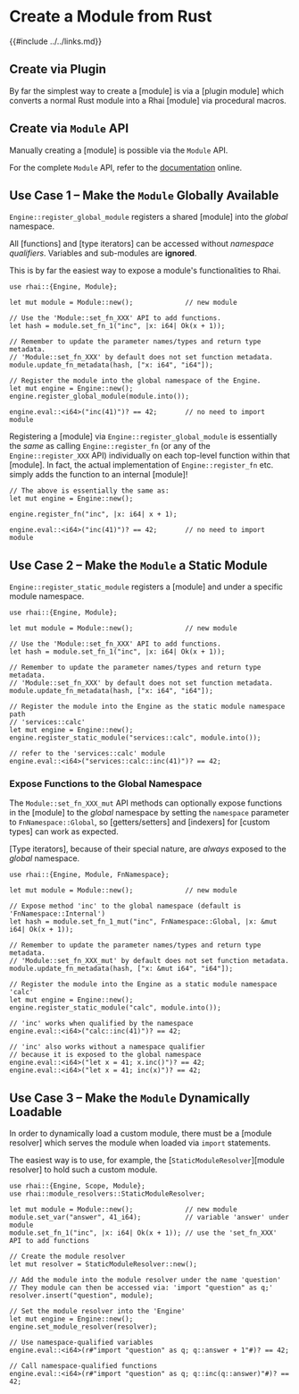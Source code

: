 Create a Module from Rust
========================

{{#include ../../links.md}}


Create via Plugin
-----------------

By far the simplest way to create a [module] is via a [plugin module]
which converts a normal Rust module into a Rhai [module] via procedural macros.


Create via `Module` API
-----------------------

Manually creating a [module] is possible via the `Module` API.

For the complete `Module` API, refer to the [documentation](https://docs.rs/rhai/{{version}}/rhai/struct.Module.html) online.


Use Case 1 &ndash; Make the `Module` Globally Available
------------------------------------------------------

`Engine::register_global_module` registers a shared [module] into the _global_ namespace.

All [functions] and [type iterators] can be accessed without _namespace qualifiers_.
Variables and sub-modules are **ignored**.

This is by far the easiest way to expose a module's functionalities to Rhai.

```rust,no_run
use rhai::{Engine, Module};

let mut module = Module::new();             // new module

// Use the 'Module::set_fn_XXX' API to add functions.
let hash = module.set_fn_1("inc", |x: i64| Ok(x + 1));

// Remember to update the parameter names/types and return type metadata.
// 'Module::set_fn_XXX' by default does not set function metadata.
module.update_fn_metadata(hash, ["x: i64", "i64"]);

// Register the module into the global namespace of the Engine.
let mut engine = Engine::new();
engine.register_global_module(module.into());

engine.eval::<i64>("inc(41)")? == 42;       // no need to import module
```

Registering a [module] via `Engine::register_global_module` is essentially the _same_
as calling `Engine::register_fn` (or any of the `Engine::register_XXX` API) individually
on each top-level function within that [module].  In fact, the actual implementation of
`Engine::register_fn` etc. simply adds the function to an internal [module]!

```rust,no_run
// The above is essentially the same as:
let mut engine = Engine::new();

engine.register_fn("inc", |x: i64| x + 1);

engine.eval::<i64>("inc(41)")? == 42;       // no need to import module
```

Use Case 2 &ndash; Make the `Module` a Static Module
---------------------------------------------------

`Engine::register_static_module` registers a [module] and under a specific module namespace.

```rust,no_run
use rhai::{Engine, Module};

let mut module = Module::new();             // new module

// Use the 'Module::set_fn_XXX' API to add functions.
let hash = module.set_fn_1("inc", |x: i64| Ok(x + 1));

// Remember to update the parameter names/types and return type metadata.
// 'Module::set_fn_XXX' by default does not set function metadata.
module.update_fn_metadata(hash, ["x: i64", "i64"]);

// Register the module into the Engine as the static module namespace path
// 'services::calc'
let mut engine = Engine::new();
engine.register_static_module("services::calc", module.into());

// refer to the 'services::calc' module
engine.eval::<i64>("services::calc::inc(41)")? == 42;
```

### Expose Functions to the Global Namespace

The `Module::set_fn_XXX_mut` API methods can optionally expose functions in the [module]
to the _global_ namespace by setting the `namespace` parameter to `FnNamespace::Global`,
so [getters/setters] and [indexers] for [custom types] can work as expected.

[Type iterators], because of their special nature, are _always_ exposed to the _global_ namespace.

```rust,no_run
use rhai::{Engine, Module, FnNamespace};

let mut module = Module::new();             // new module

// Expose method 'inc' to the global namespace (default is 'FnNamespace::Internal')
let hash = module.set_fn_1_mut("inc", FnNamespace::Global, |x: &mut i64| Ok(x + 1));

// Remember to update the parameter names/types and return type metadata.
// 'Module::set_fn_XXX_mut' by default does not set function metadata.
module.update_fn_metadata(hash, ["x: &mut i64", "i64"]);

// Register the module into the Engine as a static module namespace 'calc'
let mut engine = Engine::new();
engine.register_static_module("calc", module.into());

// 'inc' works when qualified by the namespace
engine.eval::<i64>("calc::inc(41)")? == 42;

// 'inc' also works without a namespace qualifier
// because it is exposed to the global namespace
engine.eval::<i64>("let x = 41; x.inc()")? == 42;
engine.eval::<i64>("let x = 41; inc(x)")? == 42;
```


Use Case 3 &ndash; Make the `Module` Dynamically Loadable
--------------------------------------------------------

In order to dynamically load a custom module, there must be a [module resolver] which serves
the module when loaded via `import` statements.

The easiest way is to use, for example, the [`StaticModuleResolver`][module resolver] to hold such
a custom module.

```rust,no_run
use rhai::{Engine, Scope, Module};
use rhai::module_resolvers::StaticModuleResolver;

let mut module = Module::new();             // new module
module.set_var("answer", 41_i64);           // variable 'answer' under module
module.set_fn_1("inc", |x: i64| Ok(x + 1)); // use the 'set_fn_XXX' API to add functions

// Create the module resolver
let mut resolver = StaticModuleResolver::new();

// Add the module into the module resolver under the name 'question'
// They module can then be accessed via: 'import "question" as q;'
resolver.insert("question", module);

// Set the module resolver into the 'Engine'
let mut engine = Engine::new();
engine.set_module_resolver(resolver);

// Use namespace-qualified variables
engine.eval::<i64>(r#"import "question" as q; q::answer + 1"#)? == 42;

// Call namespace-qualified functions
engine.eval::<i64>(r#"import "question" as q; q::inc(q::answer)"#)? == 42;
```

